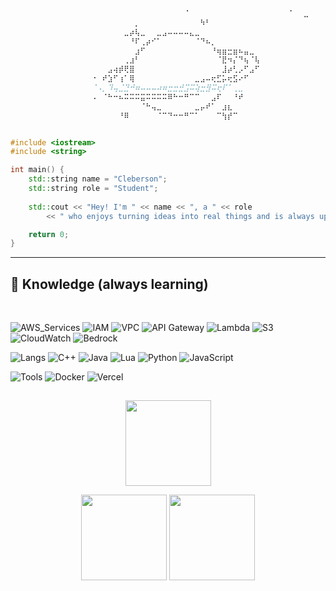 ```cpp
                  ⠀⠀⠀⠀⠀⠀⠀⠀⠀⠀⠀⠀⠀⠀⠀⠀⠀⠈⠀⠀⠀⠀⠀⠀⠀⠀⠀⠀⠀⠀⠀⠀⠀⠀⠀⠀⠈⠀⠀⣀⠀⠀⠀⠀⠀⠀⠀⠀⠀⠀⠀ 
                  ⠀⠀⠀⠀⠀⠀⠀⠀⡀⠀⠀⠀⠀⠀⠀⠀⠀⠀⠀⠀⠳⠃⠀⠀⠀⠀⠀⠀⠀⠀⠀⠀                    
                  ⠀⠀⠀⠀⠀⠀⣀⡴⢧⣀⠀⠀⣀⣠⠤⠤⠤⠤⣄⣀⠀⠀⠀⠀⠀⠀⠀⠀⠀⠀⠀⠀                    
                  ⠀⠀⠀⠀⠀⠀⠀⠘⠏⢀⡴⠊⠁⠀⠀⠀⠀⠀⠀⠈⠙⠦⡀⠀⠀⠀⠀⠀⠀⠀⠀⠀                           .---.
                  ⠀⠀⠀⠀⠀⠀⠀⠀⣰⠋⠀⠀⠀⠀⠀⠀⠀⠀⠀⠀⠀⠀⠘⢶⣶⣒⣶⠦⣤⣀⠀⠀                          /     \
                  ⠀⠀⠀⠀⠀⠀⢀⣰⠃⠀⠀⠀⠀⠀⠀⠀⠀⠀⠀⠀⠀⠀⠀⠈⣟⠲⡌⠙⢦⠈⢧⠀                          \.@-@./
                  ⠀⠀⠀⣠⢴⡾⢟⣿⠀⠀⠀⠀⠀⠀⠀⠀⠀⠀⠀⠀⠀⠀⠀⠀⣸⡴⢃⡠⠋⣠⠋⠀                          /`\_/`\
                  ⠐⠀⠞⣱⠋⢰⠁⢿⠀⠀⠀⠀⠀⠀⠀⠀⠀⠀⠀⣀⣠⠤⢖⣋⡥⢖⣫⠔⠋⠀⠀⠀                         //  _  \\
                  ⠈⠠⡀⠹⢤⣈⣙⠚⠶⠤⠤⠤⠴⠶⣒⣒⣚⣩⠭⢵⣒⣻⠭⢖⠏⠁⢀⣀⠀⠀⠀⠀                        | \     )|_
                  ⠠⠀⠈⠓⠒⠦⠭⠭⠭⣭⠭⠭⠭⠭⠿⠓⠒⠛⠉⠉⠀⠀⣠⠏⠀⠀⠘⠞⠀⠀⠀⠀                       /`\_`>  <_/ \
                  ⠀⠀⠀⠀⠀⠀⠀⠀⠀⠈⠓⢤⣀⠀⠀⠀⠀⠀⠀⣀⡤⠞⠁⠀⣰⣆⠀⠀⠀⠀⠀⠀                       \__/'---'\__/
                  ⠀⠀⠀⠀⠀⠘⠿⠀⠀⠀⠀⠀⠈⠉⠙⠒⠒⠛⠉⠁⠀⠀⠀⠉⢳⡞⠉⠀⠀⠀⠀⠀                    


#include <iostream>
#include <string>

int main() {
    std::string name = "Cleberson";
    std::string role = "Student";
    
    std::cout << "Hey! I'm " << name << ", a " << role 
        << " who enjoys turning ideas into real things and is always up for learning!" << std::endl;

    return 0;
}
```
---

<!--<details>
<summary> <h2>🔧 Technologies & Tools </h2> </summary>
</details>
**Cloud Services:**
**Programming Languages:**
**Tools and Services:**
-->
## :brain: Knowledge (always learning)
<br>

<!--![AWS](https://img.shields.io/badge/Cloud-AWS-informational?color=4772ae)
![IAM](https://img.shields.io/badge/Security-IAM-informational?color=4772ae)
![VPC](https://img.shields.io/badge/Network-VPC-informational?color=4772ae)
![API Gateway](https://img.shields.io/badge/API-Gateway-informational?color=4772ae)
![Lambda](https://img.shields.io/badge/Compute-AWS_Lambda-informational?color=4772ae)
![S3](https://img.shields.io/badge/Storage-S3-informational?color=4772ae)
![CloudWatch](https://img.shields.io/badge/Monitoring-CloudWatch-informational?color=4772ae)
![Bedrock](https://img.shields.io/badge/AI-Bedrock-informational?color=4772ae)-->
![AWS_Services](https://img.shields.io/badge/AWS_Services-4d4d4d?)
![IAM](https://img.shields.io/badge/IAM-informational?color=4772ae)
![VPC](https://img.shields.io/badge/VPC-informational?color=4772ae)
![API Gateway](https://img.shields.io/badge/API_Gateway-informational?color=4772ae)
![Lambda](https://img.shields.io/badge/Lambda-informational?color=4772ae)
![S3](https://img.shields.io/badge/S3-informational?color=4772ae)
![CloudWatch](https://img.shields.io/badge/CloudWatch-informational?color=4772ae)
![Bedrock](https://img.shields.io/badge/Bedrock-informational?color=4772ae)

![Langs](https://img.shields.io/badge/Languages-4d4d4d?)
![C++](https://img.shields.io/badge/C++-blue?logo=cplusplus&logoColor=d3d3d3&color=4772ae)
![Java](https://img.shields.io/badge/Java-blue?logo=openjdk&logoColor=d3d3d3&color=4772ae)
![Lua](https://img.shields.io/badge/Lua-blue?logo=lua&logoColor=d3d3d3&color=4772ae)
![Python](https://img.shields.io/badge/Python-blue?logo=python&logoColor=d3d3d3&color=4772ae)
![JavaScript](https://img.shields.io/badge/JavaScript-blue?logo=javascript&logoColor=d3d3d3&color=4772ae)

<!--![C++](https://img.shields.io/badge/Language-C++-blue?logo=cplusplus&logoColor=d3d3d3&color=4772ae)
![Java](https://img.shields.io/badge/Language-Java-blue?logo=openjdk&logoColor=d3d3d3&color=4772ae)
![Lua](https://img.shields.io/badge/Language-Lua-blue?logo=lua&logoColor=d3d3d3&color=4772ae)
![Python](https://img.shields.io/badge/Language-Python-blue?logo=python&logoColor=d3d3d3&color=4772ae)
![JavaScript](https://img.shields.io/badge/Language-JavaScript-blue?logo=javascript&logoColor=d3d3d3&color=4772ae)-->


![Tools](https://img.shields.io/badge/Tools-4d4d4d?)
![Docker](https://img.shields.io/badge/Docker-informational?logo=docker&logoColor=d3d3d3&color=4772ae)
![Vercel](https://img.shields.io/badge/Vercel-informational?logo=vercel&logoColor=d3d3d3&color=4772ae)
<!--
![Docker](https://img.shields.io/badge/Tools-Docker-informational?logo=docker&logoColor=d3d3d3&color=4772ae)
![Vercel](https://img.shields.io/badge/Tools-Vercel-informational?logo=vercel&logoColor=d3d3d3&color=4772ae)
-->

## 
<p align="center">
    <img height="137px" src="https://github-readme-streak-stats.herokuapp.com/?user=Clebers0n&hide_border=true&mode=weekly&theme=github_dark_blue" />
</p>
<p align="center">
    <img height="137px" src="https://github-readme-stats.vercel.app/api?username=Clebers0n&hide_title=true&hide_border=true&show_icons=true&include_all_commits=true&count_private=true&line_height=21&theme=github_dark" /> <img height="137px" src="https://github-readme-stats.vercel.app/api/top-langs/?username=Clebers0n&hide=html&hide_title=false&hide_border=true&layout=compact&langs_count=8&theme=github_dark" />
</p>

